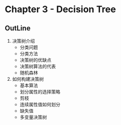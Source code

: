 # Chapter 3 - Decision Tree
## OutLine
1. 决策树介绍
	- 分类问题
	- 分类方法
	- 决策树的优缺点
	- 决策树算法的代表
	- 随机森林
2. 如何构建决策树
	- 基本算法
	- 划分属性的选择策略
	- 剪枝
	- 连续属性值如何划分
	- 缺失值
	- 多变量决策树
